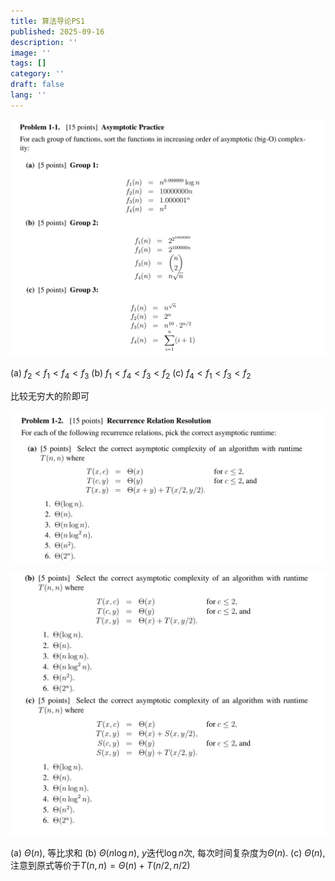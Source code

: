 ```yaml
---
title: 算法导论PS1
published: 2025-09-16
description: ''
image: ''
tags: []
category: ''
draft: false 
lang: ''
---
```

![6.006PS1-1-1](./6.006photos/6.006PS1-1-1.png)

(a) $f_2 < f_1 < f_4 < f_3$
(b) $f_1 < f_4 < f_3 < f_2$
(c) $f_4 < f_1 < f_3 < f_2$

比较无穷大的阶即可

![6.006PS1-1-2](./6.006photos/6.006PS1-1-2.png)

![6.006PS1-1-2b](./6.006photos/6.006PS1-1-2b.png)

(a) $\Theta(n)$, 等比求和
(b) $\Theta(n\log n)$, $y$迭代$\log n$次, 每次时间复杂度为$\Theta (n)$.
(c) $\Theta(n)$, 注意到原式等价于$T(n, n) = \Theta (n) + T(n/2, n/2)$